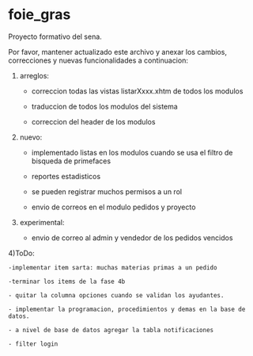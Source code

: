 # foie_gras
Proyecto formativo del sena.
	
Por favor, mantener actualizado este archivo y anexar los cambios, correcciones y nuevas funcionalidades a continuacion:
	
 1. arreglos:
	
	- correccion todas las vistas listarXxxx.xhtm de todos los modulos

	- traduccion de todos los modulos del sistema

	- correccion del header de los modulos
	
2) nuevo:
	
	- implementado listas en los modulos cuando se usa el filtro de bisqueda de primefaces

	- reportes estadisticos

	- se pueden registrar muchos permisos a un rol

	- envio de correos en el modulo pedidos y proyecto

	
3) experimental:
	
	- envio de correo al admin y vendedor de los pedidos vencidos
	
4)ToDo:

	-implementar item sarta: muchas materias primas a un pedido

	-terminar los items de la fase 4b
	
	- quitar la columna opciones cuando se validan los ayudantes.
	
	- implementar la programacion, procedimientos y demas en la base de datos.
	
	- a nivel de base de datos agregar la tabla notificaciones

	- filter login
